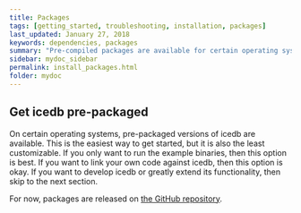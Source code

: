 ```yaml
---
title: Packages
tags: [getting_started, troubleshooting, installation, packages]
last_updated: January 27, 2018
keywords: dependencies, packages
summary: "Pre-compiled packages are available for certain operating systems"
sidebar: mydoc_sidebar
permalink: install_packages.html
folder: mydoc
---
```


## Get icedb pre-packaged 

On certain operating systems, pre-packaged versions of icedb are available. 
This is the easiest way to get started, but it is also the least customizable. 
If you only want to run the example binaries, then this option is best. 
If you want to link your own code against icedb, then this option is okay. 
If you want to develop icedb or greatly extend its functionality, then skip 
to the next section.

For now, packages are released on [the GitHub repository](https://github.com/rhoneyager/libicedb/releases).


